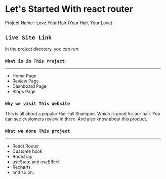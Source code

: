 # Let's Started With react router

Project Name : Love Your Hair (Your Hair, Your Love)

## `Live Site Link`

In the project directory, you can run:

### `What is in This Project`
***
* Home Page
* Review Page
* Dashboard Page
* Blogs Page

### `Why we visit This Website`

This is all about a popular Hair fall Shampoo. Which is good for our hair. You can see customers review in there. And also know about this product.

### `What we done This project`
***
* React Router
* Custome hook
* Bootstrap
* useState and useEffect
* Recharts
*  and so on. 

